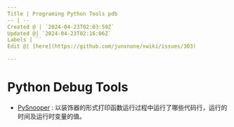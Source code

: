 ```yaml
---
Title | Programing Python Tools pdb
-- | --
Created @ | `2024-04-23T02:03:59Z`
Updated @| `2024-04-23T02:16:06Z`
Labels | ``
Edit @| [here](https://github.com/junxnone/xwiki/issues/303)

---
```

# Python Debug Tools

- [PySnooper](https://github.com/cool-RR/PySnooper) : 以装饰器的形式打印函数运行过程中运行了哪些代码行，运行的时间及运行时变量的值。
